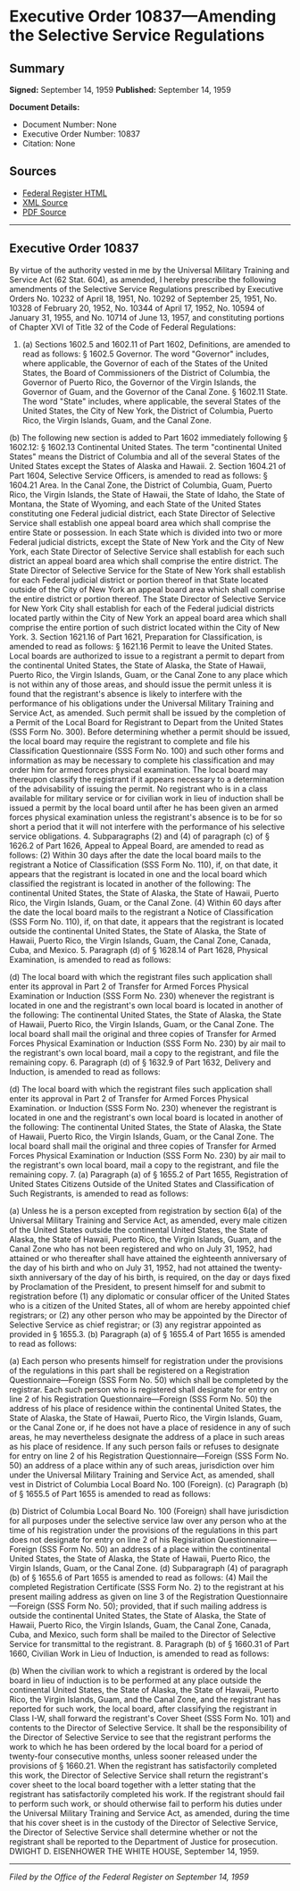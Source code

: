 # Executive Order 10837—Amending the Selective Service Regulations

## Summary

**Signed:** September 14, 1959
**Published:** September 14, 1959

**Document Details:**
- Document Number: None
- Executive Order Number: 10837
- Citation: None

## Sources
- [Federal Register HTML](https://www.presidency.ucsb.edu/documents/executive-order-10837-amending-the-selective-service-regulations)
- [XML Source](None)
- [PDF Source](None)

---

## Executive Order 10837

By virtue of the authority vested in me by the Universal Military Training and Service Act (62 Stat. 604), as amended,
I hereby prescribe the following amendments of the Selective Service Regulations prescribed by Executive Orders No. 10232 of April 18, 1951, No. 10292 of September 25, 1951, No. 10328 of February 20, 1952, No. 10344 of April 17, 1952, No. 10594 of January 31, 1955, and No. 10714 of June 13, 1957, and constituting portions of Chapter XVI of Title 32 of the Code of Federal Regulations:
1. (a) Sections 1602.5 and 1602.11 of Part 1602, Definitions, are amended to read as follows:
§ 1602.5 Governor. The word "Governor" includes, where applicable, the Governor of each of the States of the United States, the Board of Commissioners of the District of Columbia, the Governor of Puerto Rico, the Governor of the Virgin Islands, the Governor of Guam, and the Governor of the Canal Zone.
§ 1602.11 State. The word "State" includes, where applicable, the several States of the United States, the City of New York, the District of Columbia, Puerto Rico, the Virgin Islands, Guam, and the Canal Zone.

(b) The following new section is added to Part 1602 immediately following § 1602.12:
§ 1602.13 Continental United States. The term "continental United States" means the District of Columbia and all of the several States of the United States except the States of Alaska and Hawaii.
2. Section 1604.21 of Part 1604, Selective Service Officers, is amended to read as follows:
§ 1604.21 Area. In the Canal Zone, the District of Columbia, Guam, Puerto Rico, the Virgin Islands, the State of Hawaii, the State of Idaho, the State of Montana, the State of Wyoming, and each State of the United States constituting one Federal judicial district, each State Director of Selective Service shall establish one appeal board area which shall comprise the entire State or possession. In each State which is divided into two or more Federal judicial districts, except the State of New York and the City of New York, each State Director of Selective Service shall establish for each such district an appeal board area which shall comprise the entire district. The State Director of Selective Service for the State of New York shall establish for each Federal judicial district or portion thereof in that State located outside of the City of New York an appeal board area which shall comprise the entire district or portion thereof. The State Director of Selective Service for New York City shall establish for each of the Federal judicial districts located partly within the City of New York an appeal board area which shall comprise the entire portion of such district located within the City of New York.
3. Section 1621.16 of Part 1621, Preparation for Classification, is amended to read as follows:
§ 1621.16 Permit to leave the United States. Local boards are authorized to issue to a registrant a permit to depart from the continental United States, the State of Alaska, the State of Hawaii, Puerto Rico, the Virgin Islands, Guam, or the Canal Zone to any place which is not within any of those areas, and should issue the permit unless it is found that the registrant's absence is likely to interfere with the performance of his obligations under the Universal Military Training and Service Act, as amended. Such permit shall be issued by the completion of a Permit of the Local Board for Registrant to Depart from the United States (SSS Form No. 300). Before determining whether a permit should be issued, the local board may require the registrant to complete and file his Classification Questionnaire (SSS Form No. 100) and such other forms and information as may be necessary to complete his classification and may order him for armed forces physical examination. The local board may thereupon classify the registrant if it appears necessary to a determination of the advisability of issuing the permit. No registrant who is in a class available for military service or for civilian work in lieu of induction shall be issued a permit by the local board until after he has been given an armed forces physical examination unless the registrant's absence is to be for so short a period that it will not interfere with the performance of his selective service obligations.
4. Subparagraphs (2) and (4) of paragraph (c) of § 1626.2 of Part 1626, Appeal to Appeal Board, are amended to read as follows:
    (2) Within 30 days after the date the local board mails to the registrant a Notice of Classification (SSS Form No. 110), if, on that date, it appears that the registrant is located in one and the local board which classified the registrant is located in another of the following: The continental United States, the State of Alaska, the State of Hawaii, Puerto Rico, the Virgin Islands, Guam, or the Canal Zone.
    (4) Within 60 days after the date the local board mails to the registrant a Notice of Classification (SSS Form No. 110), if, on that date, it appears that the registrant is located outside the continental United States, the State of Alaska, the State of Hawaii, Puerto Rico, the Virgin Islands, Guam, the Canal Zone, Canada, Cuba, and Mexico.
5. Paragraph (d) of § 1628.14 of Part 1628, Physical Examination, is amended to read as follows:

(d) The local board with which the registrant files such application shall enter its approval in Part 2 of Transfer for Armed Forces Physical Examination or Induction (SSS Form No. 230) whenever the registrant is located in one and the registrant's own local board is located in another of the following: The continental United States, the State of Alaska, the State of Hawaii, Puerto Rico, the Virgin Islands, Guam, or the Canal Zone. The local board shall mail the original and three copies of Transfer for Armed Forces Physical Examination or Induction (SSS Form No. 230) by air mail to the registrant's own local board, mail a copy to the registrant, and file the remaining copy.
6. Paragraph (d) of § 1632.9 of Part 1632, Delivery and Induction, is amended to read as follows:

(d) The local board with which the registrant files such application shall enter its approval in Part 2 of Transfer for Armed Forces Physical Examination. or Induction (SSS Form No. 230) whenever the registrant is located in one and the registrant's own local board is located in another of the following: The continental United States, the State of Alaska, the State of Hawaii, Puerto Rico, the Virgin Islands, Guam, or the Canal Zone. The local board shall mail the original and three copies of Transfer for Armed Forces Physical Examination or Induction (SSS Form No. 230) by air mail to the registrant's own local board, mail a copy to the registrant, and file the remaining copy.
7. (a) Paragraph (a) of § 1655.2 of Part 1655, Registration of United States Citizens Outside of the United States and Classification of Such Registrants, is amended to read as follows:

(a) Unless he is a person excepted from registration by section 6(a) of the Universal Military Training and Service Act, as amended, every male citizen of the United States outside the continental United States, the State of Alaska, the State of Hawaii, Puerto Rico, the Virgin Islands, Guam, and the Canal Zone who has not been registered and who on July 31, 1952, had attained or who thereafter shall have attained the eighteenth anniversary of the day of his birth and who on July 31, 1952, had not attained the twenty-sixth anniversary of the day of his birth, is required, on the day or days fixed by Proclamation of the President, to present himself for and submit to registration before
    (1) any diplomatic or consular officer of the United States who is a citizen of the United States, all of whom are hereby appointed chief registrars; or
    (2) any other person who may be appointed by the Director of Selective Service as chief registrar; or
    (3) any registrar appointed as provided in § 1655.3.
(b) Paragraph (a) of § 1655.4 of Part 1655 is amended to read as follows:

(a) Each person who presents himself for registration under the provisions of the regulations in this part shall be registered on a Registration Questionnaire—Foreign (SSS Form No. 50) which shall be completed by the registrar. Each such person who is registered shall designate for entry on line 2 of his Registration Questionnaire—Foreign (SSS Form No. 50) the address of his place of residence within the continental United States, the State of Alaska, the State of Hawaii, Puerto Rico, the Virgin Islands, Guam, or the Canal Zone or, if he does not have a place of residence in any of such areas, he may nevertheless designate the address of a place in such areas as his place of residence. If any such person fails or refuses to designate for entry on line 2 of his Registration Questionnaire—Foreign (SSS Form No. 50) an address of a place within any of such areas, jurisdiction over him under the Universal Military Training and Service Act, as amended, shall vest in District of Columbia Local Board No. 100 (Foreign).
(c) Paragraph (b) of § 1655.5 of Part 1655 is amended to read as follows:

(b) District of Columbia Local Board No. 100 (Foreign) shall have jurisdiction for all purposes under the selective service law over any person who at the time of his registration under the provisions of the regulations in this part does not designate for entry on line 2 of his Regisiration Questionnaire—Foreign (SSS Form No. 50) an address of a place within the continental United States, the State of Alaska, the State of Hawaii, Puerto Rico, the Virgin Islands, Guam, or the Canal Zone.
(d) Subparagraph (4) of paragraph (b) of § 1655.6 of Part 1655 is amended to read as follows:
    (4) Mail the completed Registration Certificate (SSS Form No. 2) to the registrant at his present mailing address as given on line 3 of the Registration Questionnaire—Foreign (SSS Form No. 50); provided, that if such mailing address is outside the continental United States, the State of Alaska, the State of Hawaii, Puerto Rico, the Virgin Islands, Guam, the Canal Zone, Canada, Cuba, and Mexico, such form shall be mailed to the Director of Selective Service for transmittal to the registrant.
8. Paragraph (b) of § 1660.31 of Part 1660, Civilian Work in Lieu of Induction, is amended to read as follows:

(b) When the civilian work to which a registrant is ordered by the local board in lieu of induction is to be performed at any place outside the continental United States, the State of Alaska, the State of Hawaii, Puerto Rico, the Virgin Islands, Guam, and the Canal Zone, and the registrant has reported for such work, the local board, after classifying the registrant in Class I-W, shall forward the registrant's Cover Sheet (SSS Form No. 101) and contents to the Director of Selective Service. It shall be the responsibility of the Director of Selective Service to see that the registrant performs the work to which he has been ordered by the local board for a period of twenty-four consecutive months, unless sooner released under the provisions of § 1660.21. When the registrant has satisfactorily completed this work, the Director of Selective Service shall return the registrant's cover sheet to the local board together with a letter stating that the registrant has satisfactorily completed his work. If the registrant should fail to perform such work, or should otherwise fail to perform his duties under the Universal Military Training and Service Act, as amended, during the time that his cover sheet is in the custody of the Director of Selective Service, the Director of Selective Service shall determine whether or not the registrant shall be reported to the Department of Justice for prosecution.
DWIGHT D. EISENHOWER
THE WHITE HOUSE,
September 14, 1959.

---

*Filed by the Office of the Federal Register on September 14, 1959*
